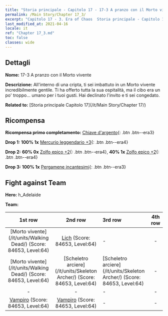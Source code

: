 ```yaml
---
title: "Storia principale - Capitolo 17 - 17-3 A pranzo con il Morto vivente"
permalink: /Main Story/Chapter 17_3/
excerpt: "Capitolo 17 - 3. Era of Chaos  Storia principale - Capitolo 17_3. 17-3 A pranzo con il Morto vivente"
last_modified_at: 2021-04-16
locale: it
ref: "Chapter 17_3.md"
toc: false
classes: wide
---
```


## Dettagli

 **Nome:** 17-3 A pranzo con il Morto vivente

 **Descrizione:** All'interno di una cripta, ti sei imbattuto in un Morto vivente incredibilmente gentile. Ti ha offerto tutta la sua ospitalità, ma il cibo era un po' troppo... umano per i tuoi gusti. Hai declinato l'invito e ti sei congedato.

 **Related to:** [Storia principale Capitolo 17](/it/Main Story/Chapter 17/)

## Ricompensa

 **Ricompensa primo completamento:** [Chiave d'argento](/it/Items/con_693/){: .btn .btn--era3}

 **Drop 1:** **100% 1x** [Mercurio leggendario +3](/it/Items/mat_56/){: .btn .btn--era4}

 **Drop 2:** **60% 0x** [Zolfo epico +2](/it/Items/mat_50/){: .btn .btn--era4}, **40% 1x** [Zolfo epico +2](/it/Items/mat_50/){: .btn .btn--era4}

 **Drop 3:** **100% 1x** [Pergamene incantesimi](/it/Items/con_694/){: .btn .btn--era3}


## Fight against Team
 **Hero:** h_Adelaide

 **Team:**


  | 1st row | 2nd row | 3rd row | 4th row |
  |:----:|:----:|:----|:----:|
  | [Morto vivente](/it/units/Walking Dead/) (Score: 84653, Level:64)  | [Lich](/it/units/Lich/) (Score: 84653, Level:64)  | - | - |
  | [Morto vivente](/it/units/Walking Dead/) (Score: 84653, Level:64)  | [Scheletro arciere](/it/units/Skeleton Archer/) (Score: 84653, Level:64)  | [Scheletro arciere](/it/units/Skeleton Archer/) (Score: 84653, Level:64)  | - |
  | - | - | - | - |
  | [Vampiro](/it/units/Vampire/) (Score: 84653, Level:64)  | [Vampiro](/it/units/Vampire/) (Score: 84653, Level:64)  | - | - |


